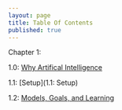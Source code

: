 ```yaml
---
layout: page
title: Table Of Contents
published: true
---
```



Chapter 1:

1.0: [Why Artifical Intelligence](https://nikcheerla.github.io/deeplearningschool/2017/08/08/ch1-0intro/)

1.1: [Setup](1.1: Setup)

1.2: [Models, Goals, and Learning](https://nikcheerla.github.io/deeplearningschool/2017/09/08/ch1.2-models-goals-learning/)


